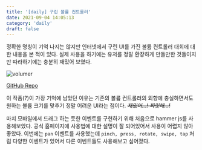 ```yaml
---
title: '[daily] 구린 볼륨 컨트롤러'
date: 2021-09-04 14:05:13
category: 'daily'
draft: false
---
```


정확한 명칭이 기억 나지는 않지만 인터넷에서 구린 UI를 가진 볼륨 컨트롤러 대회에 대한 내용을 본 적이 있다. 실제 사용을 하기에는 유저를 정말 환장하게 만들만한 것들이지만 따라하기에는 충분히 재밌어 보였다.

![volumer](https://user-images.githubusercontent.com/63533584/132171552-a8ecdf43-7931-4f0c-8df4-5652cd83f649.gif)

[GitHub Repo](https://github.com/lunathebright/awesomeVolumer.git)

이 작품(?)이 가장 기억에 남았던 이유는 기존의 볼륨 컨트롤러의 외향에 충실하면서도 원하는 볼륨 크기를 맞추기 정말 어려운 UI라는 점이다. ~~_재밌어...! 짜릿해...!_~~

마치 모바일에서 드래그 하는 듯한 이벤트를 구현하기 위해 처음으로 hammer js를 사용해보았다. 공식 홈페이지에 사용법에 대한 설명이 잘 되어있어서 사용이 어렵지 않아 좋았다. 이번에는 `pan` 이벤트를 사용했는데 `pinch, press, rotate, swipe, tap` 처럼 다양한 이벤트가 있어서 다른 이벤트들도 사용해보고 싶어졌다.

<br/>
<br/>
<br/>
<br/>
